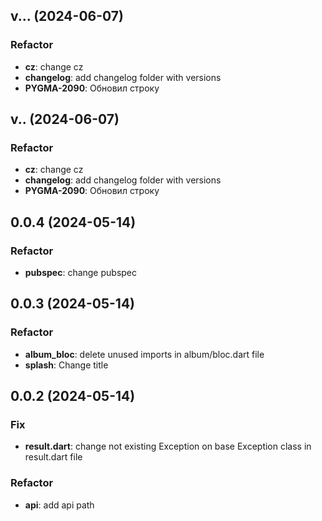 ## v... (2024-06-07)

### Refactor

- **cz**: change cz
- **changelog**: add changelog folder with versions
- **PYGMA-2090**: Обновил строку

## v.. (2024-06-07)

### Refactor

- **cz**: change cz
- **changelog**: add changelog folder with versions
- **PYGMA-2090**: Обновил строку

## 0.0.4 (2024-05-14)

### Refactor

- **pubspec**: change pubspec

## 0.0.3 (2024-05-14)

### Refactor

- **album_bloc**: delete unused imports in album/bloc.dart file
- **splash**: Change title

## 0.0.2 (2024-05-14)

### Fix

- **result.dart**: change not existing Exception on base Exception class in result.dart file

### Refactor

- **api**: add api path
